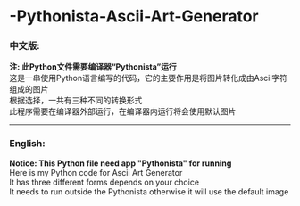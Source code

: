 # -Pythonista-Ascii-Art-Generator
### 中文版:<br>
**注: 此Python文件需要编译器“Pythonista”运行<br>**
这是一串使用Python语言编写的代码，它的主要作用是将图片转化成由Ascii字符组成的图片<br>
根据选择，一共有三种不同的转换形式<br>
此程序需要在编译器外部运行，在编译器内运行将会使用默认图片<br>
***
### English:
**Notice: This Python file need app "Pythonista" for running**<br>
Here is my Python code for Ascii Art Generator<br>
It has three different forms depends on your choice<br>
It needs to run outside the Pythonista otherwise it will use the default image
